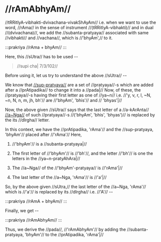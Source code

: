 # //rAmAbhyAm//

//tRRitIyA-vibhakti-dvivachana-vivakShAyAm// i.e. when we want to use
the word, //rAma// in the sense of instrument //(tRRitIyA-vibhakti)//
and in dual //(dvivachana)//, we add the //subanta-pratyaya// associated
with same //vibhakti// and //vachana//, which is //'bhyAm',// to it.

:::prakriya
//rAma + bhyAm//
:::

Here, this //sUtra// has to be used --

> //supi cha| 7/3/102//

Before using it, let us try to understand the above //sUtra// --

We know that
[//sup-pratyaya//](#/lsk/subanta/general/subanta-pratyayah) are
a set of //pratyaya//-s which are added after a //prAtipadika// to
change it into a //pada|// Now, of these, the //pratyaya//-s having
their first letter as one of //ya~n// i.e. //'y, v, r, l, ~N, ~n,
N, n, m, jh, bh'// are //'bhyAm', 'bhis'// and // 'bhyas'|//

Now, the above given //sUtra// says that the last letter of a
//a-kArAnta// [//a~Nga//](#/lsk/subanta/general/angam) of such
//pratyaya//-s //('bhyAm', 'bhis', 'bhyas')// is replaced by the its
//dIrgha// letter.

In this context, we have the //prAtipadika, 'rAma'// and the
//sup-pratyaya, 'bhyAm'// placed after //'rAma'// Here,

1. //'bhyAm'// is a //subanta-pratyaya|//

2. The first letter of //'bhyAm'// is //'bh'//, and the letter //'bh'//
   is one the letters in the //ya~n-pratyAhAra|//

3. The //a~Nga// of the //'bhyAm'-pratyaya// is //'rAma'|//

4. The last letter of the //a~Nga, 'rAma'// is //'a'|//

So, by the above given //sUtra,// the last letter of the //a~Nga,
'rAma'// which is //'a'// is replaced by its //dIrgha// i.e. //'A'// --

:::prakriya
//rAmA + bhyAm//
:::

Finally, we get --

:::prakriya
//rAmAbhyAm//
:::

Thus, we derive the //pada//, //'rAmAbhyAm'// by adding the
//subanta-pratyaya, 'bhyAm'// to the //prAtipadika, 'rAma'|//
